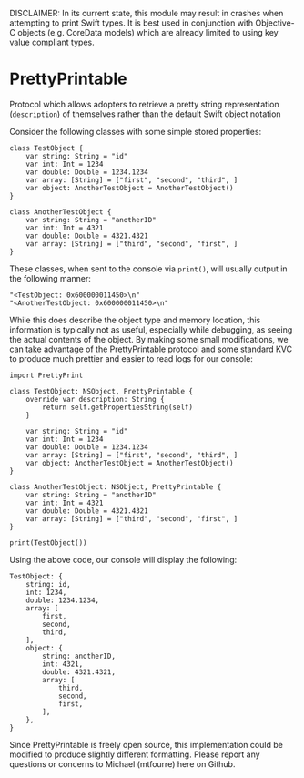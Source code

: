 DISCLAIMER: In its current state, this module may result in crashes when attempting to print Swift types. It is best used in conjunction with Objective-C objects (e.g. CoreData models) which are already limited to using key value compliant types.

# PrettyPrintable
Protocol which allows adopters to retrieve a pretty string representation (`description`) of themselves rather than the default Swift object notation

Consider the following classes with some simple stored properties:

    class TestObject {
        var string: String = "id"
        var int: Int = 1234
        var double: Double = 1234.1234
        var array: [String] = ["first", "second", "third", ]
        var object: AnotherTestObject = AnotherTestObject()
    }

    class AnotherTestObject {
        var string: String = "anotherID"
        var int: Int = 4321
        var double: Double = 4321.4321
        var array: [String] = ["third", "second", "first", ]
    }

These classes, when sent to the console via `print()`, will usually output in the following manner:

    "<TestObject: 0x600000011450>\n"
    "<AnotherTestObject: 0x600000011450>\n"

While this does describe the object type and memory location, this information is typically not as useful, especially while debugging, as seeing the actual contents of the object. By making some small modifications, we can take advantage of the PrettyPrintable protocol and some standard KVC to produce much prettier and easier to read logs for our console:

    import PrettyPrint
    
    class TestObject: NSObject, PrettyPrintable {
        override var description: String {
            return self.getPropertiesString(self)
        }
        
        var string: String = "id"
        var int: Int = 1234
        var double: Double = 1234.1234
        var array: [String] = ["first", "second", "third", ]
        var object: AnotherTestObject = AnotherTestObject()
    }
    
    class AnotherTestObject: NSObject, PrettyPrintable {
        var string: String = "anotherID"
        var int: Int = 4321
        var double: Double = 4321.4321
        var array: [String] = ["third", "second", "first", ]
    }
    
    print(TestObject())

Using the above code, our console will display the following:

    TestObject: {
        string: id,
        int: 1234,
        double: 1234.1234,
        array: [
            first,
            second,
            third,
        ],
        object: {
            string: anotherID,
            int: 4321,
            double: 4321.4321,
            array: [
                third,
                second,
                first,
            ],
        },
    }

Since PrettyPrintable is freely open source, this implementation could be modified to produce slightly different formatting. Please report any questions or concerns to Michael (mtfourre) here on Github.
